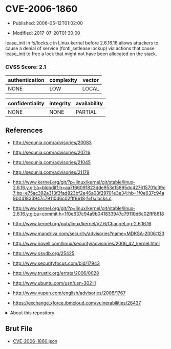 # CVE-2006-1860

- Published: 2006-05-12T01:02:00

- Modified: 2017-07-20T01:30:00

lease_init in fs/locks.c in Linux kernel before 2.6.16.16 allows attackers to cause a denial of service (fcntl_setlease lockup) via actions that cause lease_init to free a lock that might not have been allocated on the stack.

### CVSS Score: **2.1**

| authentication | complexity | vector |
| --- | --- | --- |
| NONE | LOW | LOCAL |

| confidentiality | integrity | availability |
| --- | --- | --- |
| NONE | NONE | PARTIAL |

## References

* http://secunia.com/advisories/20083

* http://secunia.com/advisories/20716

* http://secunia.com/advisories/21045

* http://secunia.com/advisories/21179

* http://www.kernel.org/git/?p=linux/kernel/git/stable/linux-2.6.16.y.git;a=blobdiff;h=aa7f66091823dde953e15895dc427615701c39c7;hp=e75ac392a313f3fad823bf2e46a03f29701e3e34;hb=1f0e637c94a9b041833947c79110d6c02fff8618;f=fs/locks.c

* http://www.kernel.org/git/?p=linux/kernel/git/stable/linux-2.6.16.y.git;a=commit;h=1f0e637c94a9b041833947c79110d6c02fff8618

* http://www.kernel.org/pub/linux/kernel/v2.6/ChangeLog-2.6.16.16

* http://www.mandriva.com/security/advisories?name=MDKSA-2006:123

* http://www.novell.com/linux/security/advisories/2006_42_kernel.html

* http://www.osvdb.org/25425

* http://www.securityfocus.com/bid/17943

* http://www.trustix.org/errata/2006/0028

* http://www.ubuntu.com/usn/usn-302-1

* http://www.vupen.com/english/advisories/2006/1767

* https://exchange.xforce.ibmcloud.com/vulnerabilities/26437

<details>
<summary>About this repository</summary> 

  This repository is part of the project [Live Hack CVE](https://github.com/Live-Hack-CVE). Main website can be found [www.live-hack.org](https://www.live-hack.org) 
  
  Made by [Sn0wAlice](https://github.com/Sn0wAlice) for the people that care about security and need to have a feed of the latest CVEs. Hope you enjoy it, don't forget to star the repo and follow me on [Twitter](https://twitter.com/Sn0wAlice) and [Github](https://github.com/Sn0wAlice). And that is my [personnal website](https://www.alice-snow.me/)

  - [Home Page](https://github.com/Live-Hack-CVE)
  - [Framework](https://github.com/Live-Hack-CVE/cve-framework)
  - [CVE database](https://github.com/Live-Hack-CVE/full_database)
  - [Changelog](https://github.com/Live-Hack-CVE/Changelog)
</details>

## Brut File

* [CVE-2006-1860.json](https://raw.githubusercontent.com/Live-Hack-CVE/full_database/main/cves/2006/CVE-2006-1860.json)

